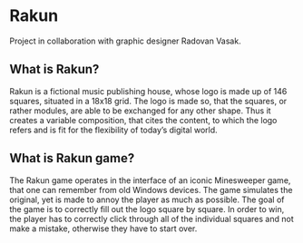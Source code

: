 # Rakun
Project in collaboration with graphic designer Radovan Vasak.

## What is Rakun?
Rakun is a fictional music publishing house, whose logo is made up of 146 squares, situated in a 18x18 grid. The logo is made so, that the squares, or rather modules, are able to be exchanged for any other shape. Thus it creates a variable composition, that cites the content, to which the logo refers and is fit for the flexibility of today’s digital world.

## What is Rakun game?
The Rakun game operates in the interface of an iconic Minesweeper game, that one can remember from old Windows devices. The game simulates the original, yet is made to annoy the player as much as possible. The goal of the game is to correctly fill out the logo square by square. In order to win, the player has to correctly click through all of the individual squares and not make a mistake, otherwise they have to start over.
